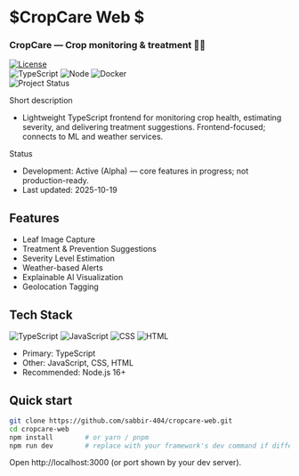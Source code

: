 # $CropCare Web $
### CropCare — Crop monitoring & treatment 🚜🌱
[![License](https://img.shields.io/badge/License-MIT-lightgrey.svg)](https://opensource.org/licenses/MIT)  
![TypeScript](https://img.shields.io/badge/TypeScript-TS-blue.svg) ![Node](https://img.shields.io/badge/Node-16%2B-brightgreen) ![Docker](https://img.shields.io/badge/docker-%230db7ed.svg?style=for-the-badge&logo=docker&logoColor=white)  
![Project Status](https://img.shields.io/badge/status-Active%20(Alpha)-orange)

Short description
- Lightweight TypeScript frontend for monitoring crop health, estimating severity, and delivering treatment suggestions. Frontend-focused; connects to ML and weather services.

Status
- Development: Active (Alpha) — core features in progress; not production-ready.  
- Last updated: 2025-10-19

## Features
- Leaf Image Capture
- Treatment & Prevention Suggestions
- Severity Level Estimation
- Weather-based Alerts
- Explainable AI Visualization
- Geolocation Tagging

## Tech Stack
![TypeScript](https://img.shields.io/badge/TypeScript-89.6%25-blue)
![JavaScript](https://img.shields.io/badge/JavaScript-4.3%25-yellow)
![CSS](https://img.shields.io/badge/CSS-3.9%25-blueviolet)
![HTML](https://img.shields.io/badge/HTML-2.2%25-orange)
- Primary: TypeScript
- Other: JavaScript, CSS, HTML
- Recommended: Node.js 16+


## Quick start
```bash
git clone https://github.com/sabbir-404/cropcare-web.git
cd cropcare-web
npm install        # or yarn / pnpm
npm run dev        # replace with your framework's dev command if different
```
Open http://localhost:3000 (or port shown by your dev server).
